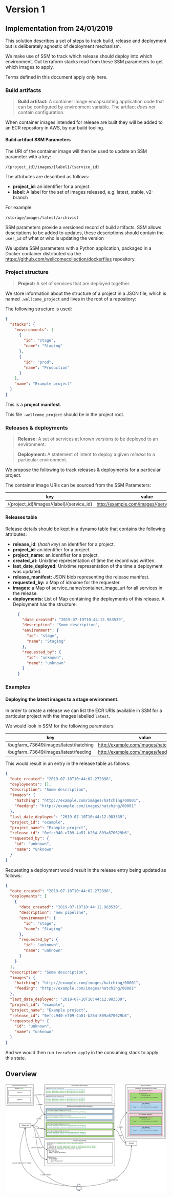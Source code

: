 # Version 1 

## Implementation from 24/01/2019

This solution describes a set of steps to track build, release and deployment but is deliberately agnostic of deployment mechanism. 

We make use of SSM to track which release should deploy into which environment. Out terraform stacks read from these SSM parameters to get which images to apply.

Terms defined in this document apply only here.

### Build artifacts

> **Build artifact:** A container image encapsulating application code that can be configured by environment variable. The artifact _does not_ contain configuration.

When container images intended for release are built they will be added to an ECR repository in AWS, by our build tooling.

#### Build artifact SSM Parameters

The URI of the container image will then be used to update an SSM parameter with a key:

 `/{project_id}/images/{label}/{service_id}`

The attributes are described as follows:
- **project_id**: an identifier for a project.
- **label:** A label for the set of images released, e.g. latest, stable, v2-branch

 For example:

 `/storage/images/latest/archivist`

SSM parameters provide a versioned record of build artifacts. SSM allows descriptions to be added to updates, these descriptions should contain the `user_id` of what or who is updating the version

We update SSM parameters with a Python application, packaged in a Docker container distributed via the https://github.com/wellcomecollection/dockerfiles repository.

### Project structure

> **Project:** A set of services that are deployed together.

We store information about the structure of a project in a JSON file, which is named `.wellcome_project` and lives in the root of a repository:

The following structure is used:

```json
{
  "stacks": {
    "environments": [
      {
        "id": "stage",
        "name": "Staging"
      },
      {
        "id": "prod",
        "name": "Production"
      }
    ],
    "name": "Example project"
  }
}
```

This is a **project manifest**.

This file `.wellcome_project` should be in the project root.

### Releases & deployments

> **Release:** A set of services at known versions to be deployed to an environment.

> **Deployment:** A statement of intent to deploy a given _release_ to a particular environment.

We propose the following to track releases & deployments for a particular project.

The container image URIs can be sourced from the SSM Parameters:

| key  	                                    | value                                         |
|---	                                    |---	                                        |
| /{project_id}/images/{label}/{service_id} | http://example.com/images/{service_id}/00001  |

#### Releases table

Release details should be kept in a dynamo table that contains the following attributes:

- **release_id**: (_hash key_) an identifier for a project.
- **project_id**: an identifier for a project.
- **project_name**: an identifier for a project.
- **created_at:** Unixtime representation of time the record was written.
- **last_date_deployed:** Unixtime representation of the time a deployment was updated.
- **release_manifest:** JSON blob representing the release manifest.
- **requested_by:** a Map of id/name for the requester.
- **images:** a Map of service_name/container_image_uri for all services in the release.
- **deployments:** List of Map containing the deployments of this release. A Deployment has the structure:
  ```json
    {
      "date_created": "2019-07-10T10:44:12.983539",
      "description": "Some description",
      "environment": {
        "id": "stage",
        "name": "Staging"
      },
      "requested_by": {
        "id": "unknown",
        "name": "unknown"
      }
    }
  ```

### Examples

#### Deploying the latest images to a stage environment.

In order to create a release we can list the ECR URIs available in SSM for a particular project with the images labelled `latest`.
 
 We would look in SSM for the following parameters:

| key  	                                    | value                                     |
|---	                                    |---	                                    |
| /bugfarm_73649/images/latest/hatching  	| http://example.com/images/hatching/00001  |
| /bugfarm_73649/images/latest/feeding 	    | http://example.com/images/feeding/00001  	|

This would result in an entry in the release table as follows:

```json
{
  "date_created": "2019-07-10T10:44:02.272898",
  "deployments": [],
  "description": "Some description",
  "images": {
    "hatching": "http://example.com/images/hatching/00001",
    "feeding": "http://example.com/images/hatching/00001"
  },
  "last_date_deployed": "2019-07-10T10:44:12.983539",
  "project_id": "example",
  "project_name": "Example project",
  "release_id": "0efcc940-e709-4a51-b264-809a670629b6",
  "requested_by": {
    "id": "unknown",
    "name": "unknown"
  }
}
```

Requesting a deployment would result in the release entry being updated as follows:

```json
{
  "date_created": "2019-07-10T10:44:02.272898",
  "deployments": [
    {
      "date_created": "2019-07-10T10:44:12.983539",
      "description": "new pipeline",
      "environment": {
        "id": "stage",
        "name": "Staging"
      },
      "requested_by": {
        "id": "unknown",
        "name": "unknown"
      }
    }
  ],
  "description": "Some description",
  "images": {
    "hatching": "http://example.com/images/hatching/00001",
    "feeding": "http://example.com/images/hatching/00001"
  },
  "last_date_deployed": "2019-07-10T10:44:12.983539",
  "project_id": "example",
  "project_name": "Example project",
  "release_id": "0efcc940-e709-4a51-b264-809a670629b6",
  "requested_by": {
    "id": "unknown",
    "name": "unknown"
  }
}
```

And we would then run `terraform apply` in the consuming stack to apply this state.

## Overview

![Overview](what_we_do_now.png)
